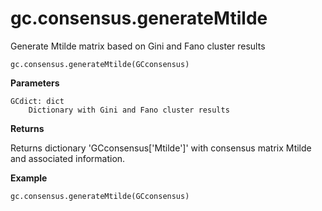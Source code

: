 gc.consensus.generateMtilde
===============

Generate Mtilde matrix based on Gini and Fano cluster results

    gc.consensus.generateMtilde(GCconsensus)

**Parameters** 

    GCdict: dict
        Dictionary with Gini and Fano cluster results

**Returns**

Returns dictionary 'GCconsensus['Mtilde']' with consensus matrix Mtilde and associated information.

**Example**

    gc.consensus.generateMtilde(GCconsensus)
